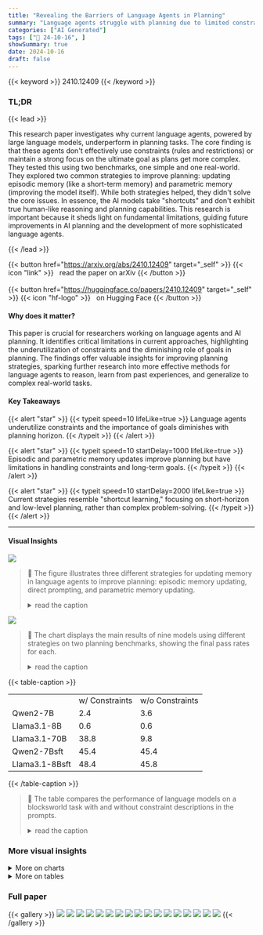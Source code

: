 ```yaml
---
title: "Revealing the Barriers of Language Agents in Planning"
summary: "Language agents struggle with planning due to limited constraint understanding and the diminishing influence of goals, hindering human-level performance."
categories: ["AI Generated"]
tags: ["🔖 24-10-16", ]
showSummary: true
date: 2024-10-16
draft: false
---
```


{{< keyword >}} 2410.12409 {{< /keyword >}}

### TL;DR


{{< lead >}}

This research paper investigates why current language agents, powered by large language models, underperform in planning tasks.  The core finding is that these agents don't effectively use constraints (rules and restrictions) or maintain a strong focus on the ultimate goal as plans get more complex. They tested this using two benchmarks, one simple and one real-world.  They explored two common strategies to improve planning:  updating episodic memory (like a short-term memory) and parametric memory (improving the model itself).  While both strategies helped, they didn't solve the core issues.  In essence, the AI models take "shortcuts" and don't exhibit true human-like reasoning and planning capabilities. This research is important because it sheds light on fundamental limitations, guiding future improvements in AI planning and the development of more sophisticated language agents.

{{< /lead >}}


{{< button href="https://arxiv.org/abs/2410.12409" target="_self" >}}
{{< icon "link" >}} &nbsp; read the paper on arXiv
{{< /button >}}
<br><br>
{{< button href="https://huggingface.co/papers/2410.12409" target="_self" >}}
{{< icon "hf-logo" >}} &nbsp; on Hugging Face
{{< /button >}}

#### Why does it matter?
This paper is crucial for researchers working on language agents and AI planning. It identifies critical limitations in current approaches, highlighting the underutilization of constraints and the diminishing role of goals in planning. The findings offer valuable insights for improving planning strategies, sparking further research into more effective methods for language agents to reason, learn from past experiences, and generalize to complex real-world tasks.
#### Key Takeaways

{{< alert "star" >}}
{{< typeit speed=10 lifeLike=true >}} Language agents underutilize constraints and the importance of goals diminishes with planning horizon. {{< /typeit >}}
{{< /alert >}}

{{< alert "star" >}}
{{< typeit speed=10 startDelay=1000 lifeLike=true >}} Episodic and parametric memory updates improve planning but have limitations in handling constraints and long-term goals. {{< /typeit >}}
{{< /alert >}}

{{< alert "star" >}}
{{< typeit speed=10 startDelay=2000 lifeLike=true >}} Current strategies resemble "shortcut learning," focusing on short-horizon and low-level planning, rather than complex problem-solving. {{< /typeit >}}
{{< /alert >}}

------
#### Visual Insights



![](https://ai-paper-reviewer.com/2410.12409/figures_1_0.png)

> 🔼 The figure illustrates three different strategies for updating memory in language agents to improve planning: episodic memory updating, direct prompting, and parametric memory updating.
> <details>
> <summary>read the caption</summary>
> Figure 1: Memory updating strategies for language agents. Insights are learned from previous attempts.
> </details>





![](https://ai-paper-reviewer.com/2410.12409/charts_5_0.png)

> 🔼 The chart displays the main results of nine models using different strategies on two planning benchmarks, showing the final pass rates for each.
> <details>
> <summary>read the caption</summary>
> Figure 2: Main results of 9 models with different strategies on two benchmarks. The results of 01-Preview and 01-Mini on BlocksWorld are from Valmeekam et al. (2024b). 'Beh.Clo.' and 'Ora.Fee.' indicate Behavioral Cloning and Oracle Feedback, respectively. Llama3.1-8B and Qwen2-7B tend to provide case-specific insights that lack general applicability; thus, these models are excluded from the 'Beh.Clo.' and 'Ora.Fee.' settings.
> </details>





{{< table-caption >}}
<br><table id='2' style='font-size:16px'><tr><td></td><td>w/ Constraints</td><td>w/o Constraints</td></tr><tr><td>Qwen2-7B</td><td>2.4</td><td>3.6</td></tr><tr><td>Llama3.1-8B</td><td>0.6</td><td>0.6</td></tr><tr><td>Llama3.1-70B</td><td>38.8</td><td>9.8</td></tr><tr><td>Qwen2-7Bsft</td><td>45.4</td><td>45.4</td></tr><tr><td>Llama3.1-8Bsft</td><td>48.4</td><td>45.8</td></tr></table>{{< /table-caption >}}

> 🔼 The table compares the performance of language models on a blocksworld task with and without constraint descriptions in the prompts.
> <details>
> <summary>read the caption</summary>
> Table 1: Performance comparison with and without constraint descriptions in the prompts on Blocks World.
> </details>



### More visual insights



<details>
<summary>More on charts
</summary>


![](https://ai-paper-reviewer.com/2410.12409/charts_5_1.png)

> 🔼 The chart displays the attribution scores of constraints and episodic memory components in relation to the final plan across various language agents, with and without episodic memory updating, normalized for fair comparison.
> <details>
> <summary>read the caption</summary>
> Figure 3: The attribution score of the constraint and episodic memory component in relation to the final plan across different agents, with '*' indicating episodic memory updating. All results are normalized to account for varying step lengths and model differences, with a maximum score of 100 representing a dominant role. The absolute value does not directly determine performance, as it only shows whether the agent references specific parts of the prompt, with factors like questions and fine-grained references also contributing. Llama3.1-405B and Qwen2-72B are selected based on performance gains from episodic memory updating and computational efficiency.
> </details>


![](https://ai-paper-reviewer.com/2410.12409/charts_6_0.png)

> 🔼 The chart displays the attribution scores of actions and their corresponding constraint descriptions within the final plans generated by the Llama3.1-70B model on the BlocksWorld benchmark.
> <details>
> <summary>read the caption</summary>
> Figure 4: The distribution of attribution scores for action and constraint descriptions relative to the actions in the final plans in Llama3.1-70B on BlocksWorld. The distribution of attribution scores and discussion of TravelPlanner are in Appendix A.1.
> </details>


![](https://ai-paper-reviewer.com/2410.12409/charts_7_0.png)

> 🔼 The chart displays the performance of different language agents on planning tasks with increasing planning horizon, and their attribution scores for questions.
> <details>
> <summary>read the caption</summary>
> Figure 5: Performance comparison with increasing planning horizon. The upper part shows the performance of different agents, while the lower part shows their attribution scores of questions as the planning horizon extends.
> </details>


![](https://ai-paper-reviewer.com/2410.12409/charts_8_0.png)

> 🔼 The chart displays the attribution scores of constraints and episodic memory components for two fine-tuned language models (Llama3.1-8B and Qwen2-7B) on the Blocks World planning benchmark, showing their relative importance in the planning process.
> <details>
> <summary>read the caption</summary>
> Figure 7: Attribution scores of constraints and episodic memory on Blocks World for two fine-tuned agents.
> </details>


</details>



<details>
<summary>More on tables
</summary>


{{< table-caption >}}
<br><table id='16' style='font-size:16px'><tr><td>Pick Up</td><td>0.0264</td><td>0.0115</td><td>0.0466</td><td>0.0501</td></tr><tr><td>Unstack -</td><td>0.2469</td><td>0.1772</td><td>0.0048</td><td>0.0112</td></tr><tr><td>Put Down</td><td>0.0382</td><td>0.0299</td><td>0.0048</td><td>-0.0190</td></tr><tr><td>Stack -</td><td>0.0213</td><td>0.0199</td><td>0.0338</td><td>0.0180</td></tr></table>{{< /table-caption >}}
> 🔼 The table compares the performance of language agents on a Blocks World task with and without constraint descriptions provided in the prompts.
> <details>
> <summary>read the caption</summary>
> Table 1: Performance comparison with and without constraint descriptions in the prompts on Blocks World.
> </details>

{{< table-caption >}}
<br><table id='20' style='font-size:16px'><tr><td>0.75</td><td>Transportation</td><td>-0.0041</td><td>-0.0004</td><td>-0.0011</td><td>-0.0022</td><td>1.00 -0.75</td></tr><tr><td>0.50 Attribution</td><td></td><td></td><td></td><td></td><td></td><td></td></tr><tr><td>0.25</td><td>Resta ura nt</td><td>-0.0082</td><td></td><td></td><td>-0.0122</td><td>- 0.25 -0.50</td></tr><tr><td>0.00</td><td></td><td></td><td>-0.0120</td><td>-0.0062</td><td></td><td>Attribution 0.00</td></tr><tr><td></td><td></td><td></td><td></td><td></td><td></td><td></td></tr><tr><td>-0.25 Score</td><td>Accommodation</td><td>0.0010</td><td>0.0006</td><td>0.0026</td><td>-0.0018</td><td>-0.25 Score</td></tr><tr><td>-0.50</td><td></td><td></td><td></td><td></td><td></td><td>-0.50</td></tr><tr><td>-0.75</td><td>Attraction</td><td>-0.0194</td><td>-0.0251</td><td>-0.0084</td><td>-0.0313</td><td>-0.75</td></tr><tr><td>-1.00</td><td></td><td></td><td></td><td></td><td></td><td></td></tr></table>{{< /table-caption >}}
> 🔼 The table compares the performance of different language models on a Blocks World task with and without constraint descriptions in the prompts.
> <details>
> <summary>read the caption</summary>
> Table 1: Performance comparison with and without constraint descriptions in the prompts on Blocks World.
> </details>

{{< table-caption >}}
<table id='0' style='font-size:22px'><tr><td>Episodic Memory</td><td>x</td><td>V</td></tr><tr><td>Qwen2-7Bsft</td><td>45.4</td><td>43.0</td></tr><tr><td>Llama3.1-8Bsft</td><td>48.4</td><td>36.8</td></tr></table>{{< /table-caption >}}
> 🔼 Table 2 compares the performance of two fine-tuned models on Blocks World, one with and one without episodic memory updating, showing the impact of episodic memory updating on performance.
> <details>
> <summary>read the caption</summary>
> Table 2: Comparison between two fine-tuned models with and without episodic memory updating on Blocks World.
> </details>

{{< table-caption >}}
<br><table id='8' style='font-size:14px'><tr><td></td><td colspan="2">Commonsense</td><td colspan="2">Hard</td><td rowspan="2">Final Pass Rate</td></tr><tr><td></td><td>Micro</td><td>Macro</td><td>Micro</td><td>Macro</td></tr><tr><td colspan="6">Direct Prompting</td></tr><tr><td>GPT-4o</td><td>84.7</td><td>31.1</td><td>53.6</td><td>31.1</td><td>7.8</td></tr><tr><td>GPT-4o-Mini</td><td>84.4</td><td>22.2</td><td>42.4</td><td>20.0</td><td>2.2</td></tr><tr><td>Llama3.1-8B</td><td>60.1</td><td>0.0</td><td>7.9</td><td>2.8</td><td>0.0</td></tr><tr><td>Llama3.1-70B</td><td>82.8</td><td>18.9</td><td>33.1</td><td>16.1</td><td>2.2</td></tr><tr><td>Qwen2-7B</td><td>49.9</td><td>1.1</td><td>2.1</td><td>0.0</td><td>0.0</td></tr><tr><td>Qwen2-72B</td><td>74.8</td><td>11.7</td><td>23.8</td><td>8.9</td><td>1.7</td></tr><tr><td colspan="6">Episodic Memory Updating</td></tr><tr><td>GPT-4o</td><td>89.2</td><td>41.7</td><td>51.7</td><td>27.2</td><td>8.3</td></tr><tr><td>GPT-4o-Mini</td><td>84.1</td><td>22.2</td><td>39.8</td><td>22.8</td><td>5.0</td></tr><tr><td>Llama3.1-70B</td><td>84.9</td><td>23.9</td><td>39.5</td><td>24.4</td><td>6.1</td></tr><tr><td>Qwen2-72B</td><td>75.6</td><td>13.8</td><td>28.8</td><td>10.6</td><td>3.3</td></tr><tr><td>- △</td><td>- - +1.8</td><td>- - +4.4</td><td>- - +1.7</td><td>- +2.3</td><td>- - +2.2</td></tr><tr><td colspan="6">Parametric Memory Updating</td></tr><tr><td>GPT-4o</td><td>95.3</td><td>68.9</td><td>62.6</td><td>39.4</td><td>25.0</td></tr><tr><td>GPT-4o-Mini</td><td>94.7</td><td>61.7</td><td>49.3</td><td>17.2</td><td>12.2</td></tr><tr><td>Llama3.1-8B</td><td>78.3</td><td>17.8</td><td>19.3</td><td>6.1</td><td>3.8</td></tr><tr><td>Qwen2-7B</td><td>59.0</td><td>0.6</td><td>0.2</td><td>0.0</td><td>0.0</td></tr><tr><td>一 一 - △</td><td>- +12.1 -</td><td>- +23.7 -</td><td>一 +6.4 -</td><td>- +2.2 -</td><td>- - +7.8</td></tr></table>{{< /table-caption >}}
> 🔼 Table 3 compares the average improvement of two fine-tuned models with and without episodic memory updating on Blocks World, showing the attribution scores for constraints and episodic memory.
> <details>
> <summary>read the caption</summary>
> Figure 7: Attribution scores of constraints and episodic memory on Blocks World for two fine-tuned agents.
> </details>

{{< table-caption >}}
<br><table id='16' style='font-size:14px'><tr><td>Transportation</td><td>0.0180</td><td>0.0007</td><td>-0.0026</td><td>-0.0027</td><td>-0.0015</td><td>1.0 Attribution</td></tr><tr><td>Restaurant</td><td>0.0049</td><td>0.0005</td><td>-0.0065</td><td>0.0051</td><td>0.1533</td><td>- 0.5 0.0</td></tr><tr><td>Accommodation</td><td>0.0257</td><td>-0.0023</td><td>0.0153</td><td>0.0334</td><td>-0.0061</td><td>-0.5 Score</td></tr><tr><td>Attraction</td><td>-0.0018</td><td>-0.0043</td><td>-0.0070</td><td>-0.0005</td><td>0.0355</td><td>-1.0</td></tr></table>{{< /table-caption >}}
> 🔼 Table A.1 shows the attribution scores for constraint tokens on TravelPlanner, indicating minimal contribution of item attributes to the final plan, suggesting why agents struggle to follow constraints.
> <details>
> <summary>read the caption</summary>
> Table A.1: The distribution of attribution scores for constraint descriptions relative to the actions in the final plan in Llama3.1-70B on TravelPlanner.
> </details>

</details>


### Full paper

{{< gallery >}}
<img src="https://ai-paper-reviewer.com/2410.12409/1.png" class="grid-w50 md:grid-w33 xl:grid-w25" />
<img src="https://ai-paper-reviewer.com/2410.12409/2.png" class="grid-w50 md:grid-w33 xl:grid-w25" />
<img src="https://ai-paper-reviewer.com/2410.12409/3.png" class="grid-w50 md:grid-w33 xl:grid-w25" />
<img src="https://ai-paper-reviewer.com/2410.12409/4.png" class="grid-w50 md:grid-w33 xl:grid-w25" />
<img src="https://ai-paper-reviewer.com/2410.12409/5.png" class="grid-w50 md:grid-w33 xl:grid-w25" />
<img src="https://ai-paper-reviewer.com/2410.12409/6.png" class="grid-w50 md:grid-w33 xl:grid-w25" />
<img src="https://ai-paper-reviewer.com/2410.12409/7.png" class="grid-w50 md:grid-w33 xl:grid-w25" />
<img src="https://ai-paper-reviewer.com/2410.12409/8.png" class="grid-w50 md:grid-w33 xl:grid-w25" />
<img src="https://ai-paper-reviewer.com/2410.12409/9.png" class="grid-w50 md:grid-w33 xl:grid-w25" />
<img src="https://ai-paper-reviewer.com/2410.12409/10.png" class="grid-w50 md:grid-w33 xl:grid-w25" />
<img src="https://ai-paper-reviewer.com/2410.12409/11.png" class="grid-w50 md:grid-w33 xl:grid-w25" />
<img src="https://ai-paper-reviewer.com/2410.12409/12.png" class="grid-w50 md:grid-w33 xl:grid-w25" />
<img src="https://ai-paper-reviewer.com/2410.12409/13.png" class="grid-w50 md:grid-w33 xl:grid-w25" />
<img src="https://ai-paper-reviewer.com/2410.12409/14.png" class="grid-w50 md:grid-w33 xl:grid-w25" />
<img src="https://ai-paper-reviewer.com/2410.12409/15.png" class="grid-w50 md:grid-w33 xl:grid-w25" />
<img src="https://ai-paper-reviewer.com/2410.12409/16.png" class="grid-w50 md:grid-w33 xl:grid-w25" />
<img src="https://ai-paper-reviewer.com/2410.12409/17.png" class="grid-w50 md:grid-w33 xl:grid-w25" />
{{< /gallery >}}